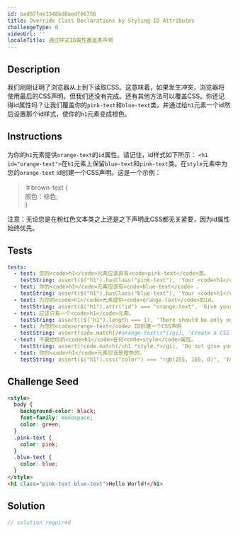 ```yaml
---
id: bad87fee1348bd8aedf06756
title: Override Class Declarations by Styling ID Attributes
challengeType: 0
videoUrl: ''
localeTitle: 通过样式ID属性覆盖类声明
---
```


## Description
<section id="description">我们刚刚证明了浏览器从上到下读取CSS。这意味着，如果发生冲突，浏览器将使用最后的CSS声明。但我们还没有完成。还有其他方法可以覆盖CSS。你还记得id属性吗？让我们覆盖你的<code>pink-text</code>和<code>blue-text</code>类，并通过给<code>h1</code>元素一个id然后设置那个id样式，使你的<code>h1</code>元素变成橙色。 </section>

## Instructions
<section id="instructions">为你的<code>h1</code>元素提供<code>orange-text</code>的<code>id</code>属性。请记住，id样式如下所示： <code>&lt;h1 id=&quot;orange-text&quot;&gt;</code>在<code>h1</code>元素上保留<code>blue-text</code>和<code>pink-text</code>类。在<code>style</code>元素中为您的<code>orange-text</code> id创建一个CSS声明。这是一个示例： <blockquote> ＃brown-text { <br>颜色：棕色; <br> } </blockquote>注意：无论您是在粉红色文本类之上还是之下声明此CSS都无关紧要，因为id属性始终优先。 </section>

## Tests
<section id='tests'>

```yml
tests:
  - text: 您的<code>h1</code>元素应该具有<code>pink-text</code>类。
    testString: assert($("h1").hasClass("pink-text"), 'Your <code>h1</code> element should have the class <code>pink-text</code>.');
  - text: 你的<code>h1</code>元素应该有<code>blue-text</code> 。
    testString: assert($("h1").hasClass("blue-text"), 'Your <code>h1</code> element should have the class <code>blue-text</code>.');
  - text: 为你的<code>h1</code>元素提供<code>orange-text</code>的id。
    testString: assert($("h1").attr("id") === "orange-text", 'Give your <code>h1</code> element the id of <code>orange-text</code>.');
  - text: 应该只有一个<code>h1</code>元素。
    testString: assert(($("h1").length === 1), 'There should be only one <code>h1</code> element.');
  - text: 为您的<code>orange-text</code> ID创建一个CSS声明
    testString: assert(code.match(/#orange-text\s*{/gi), 'Create a CSS declaration for your <code>orange-text</code> id');
  - text: 不要给你的<code>h1</code>任何<code>style</code>属性。
    testString: assert(!code.match(/<h1.*style.*>/gi), 'Do not give your <code>h1</code> any <code>style</code> attributes.');
  - text: 你的<code>h1</code>元素应该是橙色的。
    testString: assert($("h1").css("color") === "rgb(255, 165, 0)", 'Your <code>h1</code> element should be orange.');

```

</section>

## Challenge Seed
<section id='challengeSeed'>

<div id='html-seed'>

```html
<style>
  body {
    background-color: black;
    font-family: monospace;
    color: green;
  }
  .pink-text {
    color: pink;
  }
  .blue-text {
    color: blue;
  }
</style>
<h1 class="pink-text blue-text">Hello World!</h1>

```

</div>



</section>

## Solution
<section id='solution'>

```js
// solution required
```
</section>
